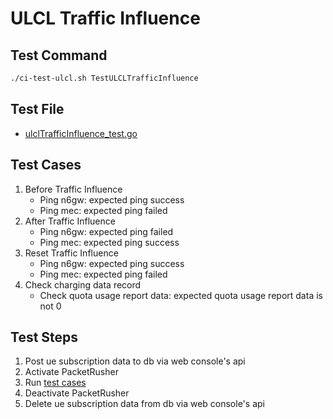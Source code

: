 # ULCL Traffic Influence

## Test Command

```bash
./ci-test-ulcl.sh TestULCLTrafficInfluence
```

## Test File

- [ulclTrafficInfluence_test.go](../test/goTest/ulclTrafficInfluence_test.go)

## Test Cases

1. Before Traffic Influence
   - Ping n6gw: expected ping success
   - Ping mec: expected ping failed
2. After Traffic Influence
   - Ping n6gw: expected ping failed
   - Ping mec: expected ping success
3. Reset Traffic Influence
   - Ping n6gw: expected ping success
   - Ping mec: expected ping failed
4. Check charging data record
   - Check quota usage report data: expected quota usage report data is not 0

## Test Steps

1. Post ue subscription data to db via web console's api
2. Activate PacketRusher
3. Run [test cases](#test-cases)
4. Deactivate PacketRusher
5. Delete ue subscription data from db via web console's api
